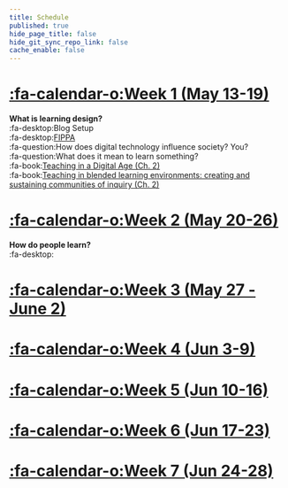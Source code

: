 ```yaml
---
title: Schedule
published: true
hide_page_title: false
hide_git_sync_repo_link: false
cache_enable: false
---
```


# [:fa-calendar-o:Week 1 (May 13-19)](http://edtechuvic.ca/edci335/blog/week-1-may-13-20/)

**What is learning design?**<br>
:fa-desktop:Blog Setup<br>
:fa-desktop:[FIPPA](https://www.oipc.bc.ca/guidance-documents/1427)<br>
:fa-question:How does digital technology influence society? You?<br>
:fa-question:What does it mean to learn something?<br>
:fa-book:[Teaching in a Digital Age (Ch. 2)](https://opentextbc.ca/teachinginadigitalage)<br>
:fa-book:[Teaching in blended learning environments: creating and sustaining communities of inquiry (Ch. 2)](http://aupress.ca/index.php/books/120229)

# [:fa-calendar-o:Week 2 (May 20-26)](http://edtechuvic.ca/edci335/blog/week-2-may-20-26/)

**How do people learn?**<br>
:fa-desktop:

# [:fa-calendar-o:Week 3 (May 27 - June 2)](http://edtechuvic.ca/edci335/blog/week-3-may-27-june-2/)

# [:fa-calendar-o:Week 4 (Jun 3-9)](http://edtechuvic.ca/edci335/blog/week-4-june-3-9/)

# [:fa-calendar-o:Week 5 (Jun 10-16)](http://edtechuvic.ca/edci335/blog/week-5-june-10-16/)

# [:fa-calendar-o:Week 6 (Jun 17-23)](http://edtechuvic.ca/edci335/blog/week-6-june-17-23/)

# [:fa-calendar-o:Week 7 (Jun 24-28)](http://edtechuvic.ca/edci335/blog/week-7-june-24-28/)
